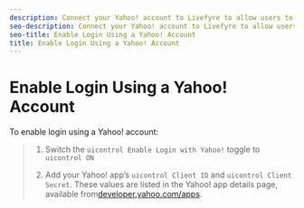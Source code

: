 ```yaml
---
description: Connect your Yahoo! account to Livefyre to allow users to use their Yahoo! logins to interact with Apps on your site.
seo-description: Connect your Yahoo! account to Livefyre to allow users to use their Yahoo! logins to interact with Apps on your site.
seo-title: Enable Login Using a Yahoo! Account
title: Enable Login Using a Yahoo! Account
---
```


# Enable Login Using a Yahoo! Account

To enable login using a Yahoo! account:

>1. Switch the `uicontrol Enable Login with Yahoo!` toggle to `uicontrol ON`
>   
>1. Add your Yahoo! app’s `uicontrol Client ID` and `uicontrol Client Secret`.
>   These values are listed in the Yahoo! app details page, available from[developer.yahoo.com/apps](https://developer.yahoo.com/apps).
>   
>   
